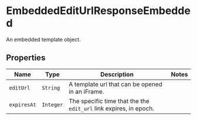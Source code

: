 

# EmbeddedEditUrlResponseEmbedded

An embedded template object.

## Properties

Name | Type | Description | Notes
------------ | ------------- | ------------- | -------------
| `editUrl` | ```String``` |  A template url that can be opened in an iFrame.  |  |
| `expiresAt` | ```Integer``` |  The specific time that the the `edit_url` link expires, in epoch.  |  |



